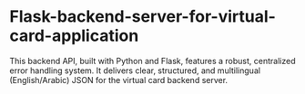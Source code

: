 # Flask-backend-server-for-virtual-card-application
This backend API, built with Python and Flask, features a robust, centralized error handling system. It delivers clear, structured, and multilingual (English/Arabic) JSON for the virtual card backend server.
